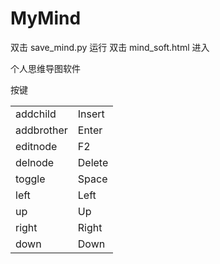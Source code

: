 # MyMind
双击 save_mind.py 运行
双击 mind_soft.html 进入

个人思维导图软件

   按键
   <table>
   <tr>
   <td>addchild</td>
   <td>Insert</td>
   </tr>
   <tr>
   <td>addbrother</td> 
   <td>Enter</td>
   </tr>
   <tr>
   <td>editnode</td> 
   <td>F2</td>
   </tr>
   <tr>
   <td>delnode</td>
   <td>Delete</td>
   </tr>
   <tr>
   <td>toggle</td> 
   <td>Space</td>
   </tr>
   <tr>
   <td>left</td> 
   <td>Left</td>
   </tr>
   <tr>
   <td>up</td> 
   <td>Up</td>
   </tr>
   <tr>
   <td>right</td>
   <td>Right</td>
   </tr>
   <tr>
   <td>down</td> 
   <td>Down</td>
   </tr>
   </table>
